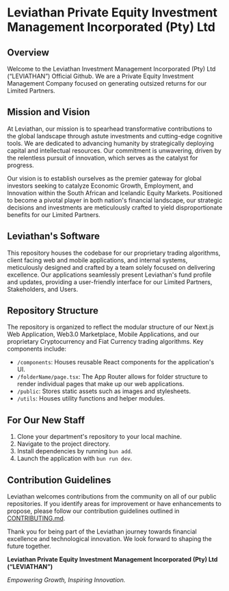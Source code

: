 # Leviathan Private Equity Investment Management Incorporated (Pty) Ltd

## Overview

Welcome to the Leviathan Investment Management Incorporated (Pty) Ltd (“LEVIATHAN”) Official Github. We are a Private Equity Investment Management Company focused on generating outsized returns for our Limited Partners.

## Mission and Vision

At Leviathan, our mission is to spearhead transformative contributions to the global landscape through astute investments and cutting-edge cognitive tools. We are dedicated to advancing humanity by strategically deploying capital and intellectual resources. Our commitment is unwavering, driven by the relentless pursuit of innovation, which serves as the catalyst for progress.

Our vision is to establish ourselves as the premier gateway for global investors seeking to catalyze Economic Growth, Employment, and Innovation within the South African and Icelandic Equity Markets. Positioned to become a pivotal player in both nation's financial landscape, our strategic decisions and investments are meticulously crafted to yield disproportionate benefits for our Limited Partners.

## Leviathan's Software

This repository houses the codebase for our proprietary trading algorithms, client facing web and mobile applications, and internal systems, meticulously designed and crafted by a team solely focused on delivering excellence. Our applications seamlessly present Leviathan's fund profile and updates, providing a user-friendly interface for our Limited Partners, Stakeholders, and Users.

## Repository Structure

The repository is organized to reflect the modular structure of our Next.js Web Application, Web3.0 Marketplace, Mobile Applications, and our proprietary Cryptocurrency and Fiat Currency trading algorithms. Key components include:

- `/components`: Houses reusable React components for the application's UI.
- `/folderName/page.tsx`: The App Router allows for folder structure to render individual pages that make up our web applications.
- `/public`: Stores static assets such as images and stylesheets.
- `/utils`: Houses utility functions and helper modules.

## For Our New Staff

1. Clone your department's repository to your local machine.
2. Navigate to the project directory.
3. Install dependencies by running `bun add`.
4. Launch the application with `bun run dev`.

## Contribution Guidelines

Leviathan welcomes contributions from the community on all of our public repositories. If you identify areas for improvement or have enhancements to propose, please follow our contribution guidelines outlined in [CONTRIBUTING.md](CONTRIBUTING.md).

Thank you for being part of the Leviathan journey towards financial excellence and technological innovation. We look forward to shaping the future together.

**Leviathan Private Equity Investment Management Incorporated (Pty) Ltd (“LEVIATHAN”)**

_Empowering Growth, Inspiring Innovation._
